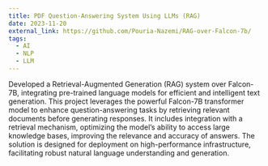 ```yaml
---
title: PDF Question-Answering System Using LLMs (RAG)
date: 2023-11-20
external_link: https://github.com/Pouria-Nazemi/RAG-over-Falcon-7b/
tags:
  - AI
  - NLP
  - LLM
---
```


Developed a Retrieval-Augmented Generation (RAG) system over Falcon-7B, integrating pre-trained language models for efficient and intelligent text generation. This project leverages the powerful Falcon-7B transformer model to enhance question-answering tasks by retrieving relevant documents before generating responses. It includes integration with a retrieval mechanism, optimizing the model’s ability to access large knowledge bases, improving the relevance and accuracy of answers. The solution is designed for deployment on high-performance infrastructure, facilitating robust natural language understanding and generation.

<!--more-->
